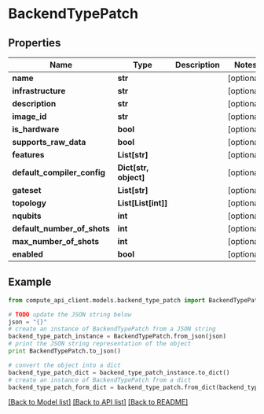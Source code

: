 # BackendTypePatch


## Properties
Name | Type | Description | Notes
------------ | ------------- | ------------- | -------------
**name** | **str** |  | [optional] 
**infrastructure** | **str** |  | [optional] 
**description** | **str** |  | [optional] 
**image_id** | **str** |  | [optional] 
**is_hardware** | **bool** |  | [optional] 
**supports_raw_data** | **bool** |  | [optional] 
**features** | **List[str]** |  | [optional] 
**default_compiler_config** | **Dict[str, object]** |  | [optional] 
**gateset** | **List[str]** |  | [optional] 
**topology** | **List[List[int]]** |  | [optional] 
**nqubits** | **int** |  | [optional] 
**default_number_of_shots** | **int** |  | [optional] 
**max_number_of_shots** | **int** |  | [optional] 
**enabled** | **bool** |  | [optional] 

## Example

```python
from compute_api_client.models.backend_type_patch import BackendTypePatch

# TODO update the JSON string below
json = "{}"
# create an instance of BackendTypePatch from a JSON string
backend_type_patch_instance = BackendTypePatch.from_json(json)
# print the JSON string representation of the object
print BackendTypePatch.to_json()

# convert the object into a dict
backend_type_patch_dict = backend_type_patch_instance.to_dict()
# create an instance of BackendTypePatch from a dict
backend_type_patch_form_dict = backend_type_patch.from_dict(backend_type_patch_dict)
```
[[Back to Model list]](../README.md#documentation-for-models) [[Back to API list]](../README.md#documentation-for-api-endpoints) [[Back to README]](../README.md)


